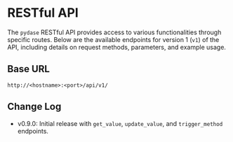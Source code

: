 # RESTful API

The `pydase` RESTful API provides access to various functionalities through specific routes. Below are the available endpoints for version 1 (`v1`) of the API, including details on request methods, parameters, and example usage.

## Base URL

```
http://<hostname>:<port>/api/v1/
```

<swagger-ui src="./openapi.yaml"/>

## Change Log

- v0.9.0: Initial release with `get_value`, `update_value`, and `trigger_method` endpoints.
